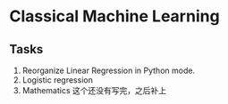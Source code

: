 # Classical Machine Learning
## Tasks
1. Reorganize Linear Regression in Python mode.
2. Logistic regression
3. Mathematics  这个还没有写完，之后补上
